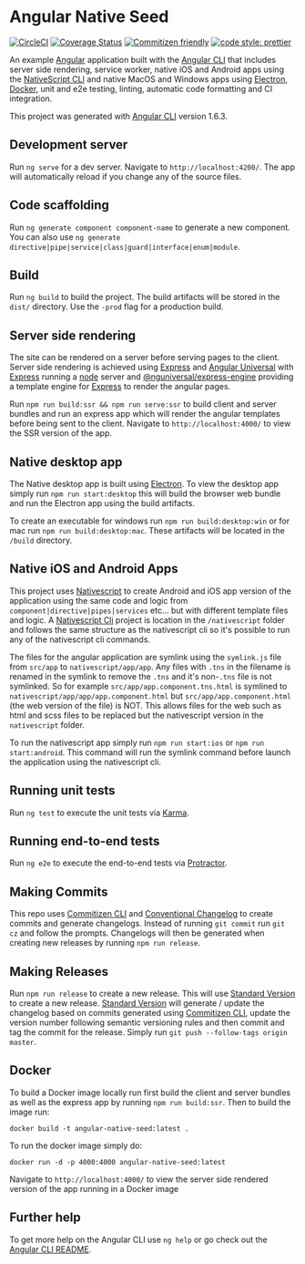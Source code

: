 # Angular Native Seed

[![CircleCI][circleci-badge]][circleci]
[![Coverage Status][coveralls-badge]][coveralls]
[![Commitizen friendly][commitizen-badge]][commitizen]
[![code style: prettier][prettier-badge]][prettier]

An example [Angular][angular] application built with the [Angular CLI][angular-cli] that includes server side rendering, service worker, native iOS and Android apps using the [NativeScript CLI][nativescript] and native MacOS and Windows apps using [Electron][electron], [Docker][docker], unit and e2e testing, linting, automatic code formatting and CI integration.

This project was generated with [Angular CLI](https://github.com/angular/angular-cli) version 1.6.3.

## Development server

Run `ng serve` for a dev server. Navigate to `http://localhost:4200/`. The app will automatically reload if you change any of the source files.

## Code scaffolding

Run `ng generate component component-name` to generate a new component. You can also use `ng generate directive|pipe|service|class|guard|interface|enum|module`.

## Build

Run `ng build` to build the project. The build artifacts will be stored in the `dist/` directory. Use the `-prod` flag for a production build.

## Server side rendering

The site can be rendered on a server before serving pages to the client. Server side rendering is achieved using [Express][express] and [Angular Universal][angular-universal] with [Express][express] running a [node][nodejs] server and [@nguniversal/express-engine][@nguniversal] providing a template engine for [Express][express] to render the angular pages.

Run `npm run build:ssr && npm run serve:ssr` to build client and server bundles and run an express app which will render the angular templates before being sent to the client. Navigate to `http://localhost:4000/` to view the SSR version of the app.

## Native desktop app

The Native desktop app is built using [Electron][electron]. To view the desktop app simply run `npm run start:desktop` this will build the browser web bundle and run the Electron app using the build artifacts.

To create an executable for windows run `npm run build:desktop:win` or for mac run `npm run build:desktop:mac`. These artifacts will be located in the `/build` directory.

## Native iOS and Android Apps

This project uses [Nativescript][nativescript] to create Android and iOS app version of the application using the same code and logic from `component|directive|pipes|services` etc... but with different template files and logic. A [Nativescript Cli][nativescript] project is location in the `/nativescript` folder and follows the same structure as the nativescript cli so it's possible to run any of the nativescript cli commands.

The files for the angular application are symlink using the `symlink.js` file from `src/app` to `nativescript/app/app`. Any files with `.tns` in the filename is renamed in the symlink to remove the `.tns` and it's non-`.tns` file is not symlinked. So for example `src/app/app.component.tns.html` is symlined to `nativescript/app/app/app.component.html` but `src/app/app.component.html` (the web version of the file) is NOT. This allows files for the web such as html and scss files to be replaced but the nativescript version in the `nativescript` folder.

To run the nativescript app simply run `npm run start:ios` or `npm run start:android`. This command will run the symlink command before launch the application using the nativescript cli.

## Running unit tests

Run `ng test` to execute the unit tests via [Karma][karma].

## Running end-to-end tests

Run `ng e2e` to execute the end-to-end tests via [Protractor][protractor].

## Making Commits

This repo uses [Commitizen CLI][commitizen] and [Conventional Changelog][conventional-changelog] to create commits and generate changelogs. Instead of running `git commit` run `git cz` and follow the prompts. Changelogs will then be generated when creating new releases by running `npm run release`.

## Making Releases

Run `npm run release` to create a new release. This will use [Standard Version][standard-version] to create a new release. [Standard Version][standard-version] will generate / update the changelog based on commits generated using [Commitizen CLI][commitizen], update the version number following semantic versioning rules and then commit and tag the commit for the release. Simply run `git push --follow-tags origin master`.

## Docker

To build a Docker image locally run first build the client and server bundles as well as the express app by running `npm run build:ssr`. Then to build the image run:

```
docker build -t angular-native-seed:latest .
```

To run the docker image simply do:

```
docker run -d -p 4000:4000 angular-native-seed:latest
```

Navigate to `http://localhost:4000/` to view the server side rendered version of the app running in a Docker image

## Further help

To get more help on the Angular CLI use `ng help` or go check out the [Angular CLI README][angular-cli-readme].

[circleci]: https://circleci.com/gh/edoparearyee/angular-native-seed
[circleci-badge]: https://circleci.com/gh/edoparearyee/angular-native-seed.svg?style=shield
[coveralls]: https://coveralls.io/github/edoparearyee/angular-native-seed?branch=master
[coveralls-badge]: https://coveralls.io/repos/github/edoparearyee/angular-native-seed/badge.svg?branch=master
[commitizen]: http://commitizen.github.io/cz-cli/
[commitizen-badge]: https://img.shields.io/badge/commitizen-friendly-brightgreen.svg
[conventional-changelog]: https://github.com/conventional-changelog/conventional-changelog
[standard-version]: https://github.com/conventional-changelog/standard-version
[karma]: https://karma-runner.github.io
[protractor]: http://www.protractortest.org/
[angular]: https://angular.io/
[angular-cli]: https://github.com/angular/angular-cli
[angular-cli-readme]: https://github.com/angular/angular-cli/blob/master/README.md
[express]: https://expressjs.com/
[angular-universal]: https://github.com/angular/universal
[@nguniversal]: https://github.com/angular/universal/tree/master/modules/express-engine
[nodejs]: https://nodejs.org/en/
[nativescript]: https://www.nativescript.org/
[electron]: https://electronjs.org/
[prettier-badge]: https://img.shields.io/badge/code_style-prettier-ff69b4.svg?style=badge
[prettier]: https://github.com/prettier/prettier

[docker]:[https://www.docker.com/]
